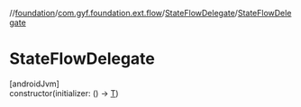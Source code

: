//[foundation](../../../index.md)/[com.gyf.foundation.ext.flow](../index.md)/[StateFlowDelegate](index.md)/[StateFlowDelegate](-state-flow-delegate.md)

# StateFlowDelegate

[androidJvm]\
constructor(initializer: () -&gt; [T](index.md))